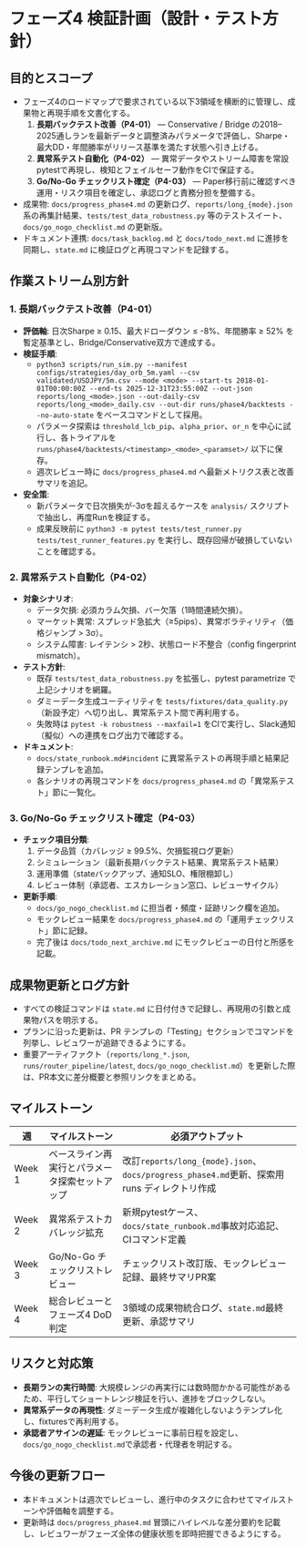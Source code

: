 # フェーズ4 検証計画（設計・テスト方針）

## 目的とスコープ
- フェーズ4のロードマップで要求されている以下3領域を横断的に管理し、成果物と再現手順を文書化する。
  1. **長期バックテスト改善（P4-01）** — Conservative / Bridge の2018–2025通しランを最新データと調整済みパラメータで評価し、Sharpe・最大DD・年間勝率がリリース基準を満たす状態へ引き上げる。
  2. **異常系テスト自動化（P4-02）** — 異常データやストリーム障害を常設pytestで再現し、検知とフェイルセーフ動作をCIで保証する。
  3. **Go/No-Go チェックリスト確定（P4-03）** — Paper移行前に確認すべき運用・リスク項目を確定し、承認ログと責務分担を整備する。
- 成果物: `docs/progress_phase4.md` の更新ログ、`reports/long_{mode}.json` 系の再集計結果、`tests/test_data_robustness.py` 等のテストスイート、`docs/go_nogo_checklist.md` の更新版。
- ドキュメント連携: `docs/task_backlog.md` と `docs/todo_next.md` に進捗を同期し、`state.md` に検証ログと再現コマンドを記録する。

## 作業ストリーム別方針
### 1. 長期バックテスト改善（P4-01）
- **評価軸**: 日次Sharpe ≥ 0.15、最大ドローダウン ≤ -8%、年間勝率 ≥ 52% を暫定基準とし、Bridge/Conservative双方で達成する。
- **検証手順**:
  - `python3 scripts/run_sim.py --manifest configs/strategies/day_orb_5m.yaml --csv validated/USDJPY/5m.csv --mode <mode> --start-ts 2018-01-01T00:00:00Z --end-ts 2025-12-31T23:55:00Z --out-json reports/long_<mode>.json --out-daily-csv reports/long_<mode>_daily.csv --out-dir runs/phase4/backtests --no-auto-state` をベースコマンドとして採用。
  - パラメータ探索は `threshold_lcb_pip`、`alpha_prior`、`or_n` を中心に試行し、各トライアルを `runs/phase4/backtests/<timestamp>_<mode>_<paramset>/` 以下に保存。
  - 週次レビュー時に `docs/progress_phase4.md` へ最新メトリクス表と改善サマリを追記。
- **安全策**:
  - 新パラメータで日次損失が-3σを超えるケースを `analysis/` スクリプトで抽出し、再度Runを検証する。
  - 成果反映前に `python3 -m pytest tests/test_runner.py tests/test_runner_features.py` を実行し、既存回帰が破損していないことを確認する。

### 2. 異常系テスト自動化（P4-02）
- **対象シナリオ**:
  - データ欠損: 必須カラム欠損、バー欠落（1時間連続欠損）。
  - マーケット異常: スプレッド急拡大（≥5pips）、異常ボラティリティ（価格ジャンプ > 3σ）。
  - システム障害: レイテンシ > 2秒、状態ロード不整合（config fingerprint mismatch）。
- **テスト方針**:
  - 既存 `tests/test_data_robustness.py` を拡張し、pytest parametrize で上記シナリオを網羅。
  - ダミーデータ生成ユーティリティを `tests/fixtures/data_quality.py`（新設予定）へ切り出し、異常系テスト間で再利用する。
  - 失敗時は `pytest -k robustness --maxfail=1` をCIで実行し、Slack通知（擬似）への連携をログ出力で確認する。
- **ドキュメント**:
  - `docs/state_runbook.md#incident` に異常系テストの再現手順と結果記録テンプレを追加。
  - 各シナリオの再現コマンドを `docs/progress_phase4.md` の「異常系テスト」節に一覧化。

### 3. Go/No-Go チェックリスト確定（P4-03）
- **チェック項目分類**:
  1. データ品質（カバレッジ ≥ 99.5%、欠損監視ログ更新）
  2. シミュレーション（最新長期バックテスト結果、異常系テスト結果）
  3. 運用準備（stateバックアップ、通知SLO、権限棚卸し）
  4. レビュー体制（承認者、エスカレーション窓口、レビューサイクル）
- **更新手順**:
  - `docs/go_nogo_checklist.md` に担当者・頻度・証跡リンク欄を追加。
  - モックレビュー結果を `docs/progress_phase4.md` の「運用チェックリスト」節に記録。
  - 完了後は `docs/todo_next_archive.md` にモックレビューの日付と所感を記載。

## 成果物更新とログ方針
- すべての検証コマンドは `state.md` に日付付きで記録し、再現用の引数と成果物パスを明示する。
- プランに沿った更新は、PR テンプレの「Testing」セクションでコマンドを列挙し、レビュワーが追跡できるようにする。
- 重要アーティファクト（`reports/long_*.json`, `runs/router_pipeline/latest`, `docs/go_nogo_checklist.md`）を更新した際は、PR本文に差分概要と参照リンクをまとめる。

## マイルストーン
| 週 | マイルストーン | 必須アウトプット |
| --- | --- | --- |
| Week 1 | ベースライン再実行とパラメータ探索セットアップ | 改訂`reports/long_{mode}.json`、`docs/progress_phase4.md`更新、探索用 runs ディレクトリ作成 |
| Week 2 | 異常系テストカバレッジ拡充 | 新規pytestケース、`docs/state_runbook.md`事故対応追記、CIコマンド定義 |
| Week 3 | Go/No-Go チェックリストレビュー | チェックリスト改訂版、モックレビュー記録、最終サマリPR案 |
| Week 4 | 総合レビューとフェーズ4 DoD判定 | 3領域の成果物統合ログ、`state.md`最終更新、承認サマリ |

## リスクと対応策
- **長期ランの実行時間**: 大規模レンジの再実行には数時間かかる可能性があるため、平行してショートレンジ検証を行い、進捗をブロックしない。
- **異常系データの再現性**: ダミーデータ生成が複雑化しないようテンプレ化し、fixturesで再利用する。
- **承認者アサインの遅延**: モックレビューに事前日程を設定し、`docs/go_nogo_checklist.md`で承認者・代理者を明記する。

## 今後の更新フロー
- 本ドキュメントは週次でレビューし、進行中のタスクに合わせてマイルストーンや評価軸を調整する。
- 更新時は `docs/progress_phase4.md` 冒頭にハイレベルな差分要約を記載し、レビュワーがフェーズ全体の健康状態を即時把握できるようにする。
